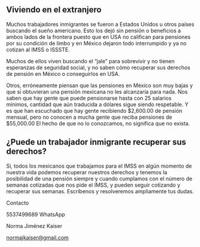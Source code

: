 ## Viviendo en el extranjero

Muchos trabajadores inmigrantes se fueron a Estados Unidos u otros países buscando el sueño americano. Esto los dejó sin pensión o beneficios a ambos lados de la frontera puesto que en USA no califican para pensiones por su condición de limbo y en México dejaron todo interrumpido y ya no cotizan al IMSS o ISSSTE. 

Muchos de ellos viven buscando el “jale” para sobrevivir y no tienen esperanzas de seguridad social, y no saben cómo recuperar sus derechos de pensión en México o conseguirlos en USA.

Otros, erróneamente piensan que las pensiones en México son muy bajas y que si obtuvieran una pensión mexicana no les alcanzaría para nada. Nos saben que hay gente que puede pensionarse hasta con 25 salarios mínimos, cantidad que aún traducida a dólares sigue siendo respetable. Y es que han escuchado que hay gente recibiendo $2,600.00 de pensión mensual, pero no conocen a mucha gente que reciba pensiones de $55,000.00 El hecho de que no lo conozcamos, no significa que no exista.


## ¿Puede un trabajador inmigrante recuperar sus derechos?

Si, todos los mexicanos que trabajamos para el IMSS en algún momento de nuestra vida podemos recuperar nuestros derechos y tenemos la posibilidad de una pensión siempre y cuando cumplamos con el número de semanas cotizadas que nos pide el IMSS, y pueden seguir cotizando y recuperar sus semanas. Escríbenos y resolveremos ampliamente tus dudas. 


Contacto 

5537499689 WhatsApp

Norma Jiménez Kaiser

normajkaiser@gmail.com
